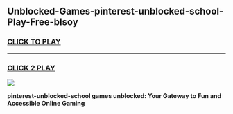 
## Unblocked-Games-pinterest-unblocked-school-Play-Free-blsoy
<h3>
<a href="https://premium76.site?title=pinterest-unblocked-school&ref=23A">CLICK TO PLAY</a></h3>
<hr>

<h3>
<a href="https://premium76.site?title=pinterest-unblocked-school&ref=23A">CLICK 2 PLAY</a>
  
</h3>

<a href="https://premium76.site?title=pinterest-unblocked-school&ref=23A"><img src="https://clearcache.store/games.png"></a>


**pinterest-unblocked-school games unblocked: Your Gateway to Fun and Accessible Online Gaming**

